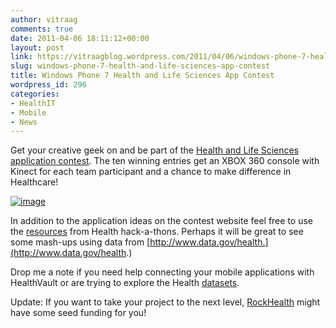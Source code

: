 ```yaml
---
author: vitraag
comments: true
date: 2011-04-06 18:11:12+00:00
layout: post
link: https://vitraagblog.wordpress.com/2011/04/06/windows-phone-7-health-and-life-sciences-app-contest/
slug: windows-phone-7-health-and-life-sciences-app-contest
title: Windows Phone 7 Health and Life Sciences App Contest
wordpress_id: 296
categories:
- HealthIT
- Mobile
- News
---
```


Get your creative geek on and be part of the [Health and Life Sciences application contest](http://www.microsoft.com/health/en-us/campaigns/pages/windows-phone-7-contest.aspx). The ten winning entries get an XBOX 360 console with Kinect for each team participant and a chance to make difference in Healthcare!

 

[![image]({{site.images}}/2011/04/image.png)](http://www.microsoft.com/health/en-us/campaigns/pages/windows-phone-7-contest.aspx)

 

In addition to the application ideas on the contest website feel free to use the [resources](http://vitraag.com/health20boston/) from Health hack-a-thons. Perhaps it will be great to see some mash-ups using data from [http://www.data.gov/health.](http://www.data.gov/health.)

 

Drop me a note if you need help connecting your mobile applications with HealthVault or are trying to explore the Health [datasets](http://www.data.gov/communities/node/81/data_tools).

 

Update: If you want to take your project to the next level, [RockHealth](http://rockhealth.com/) might have some seed funding for you!
